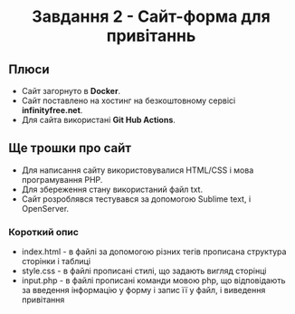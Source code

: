 <h1 align="center">Завдання 2 - Сайт-форма для привітаннь</h1>

## Плюси

- Сайт загорнуто в **Docker**.
- Сайт поставлено на хостинг на безкоштовному сервісі **infinityfree.net**.
- Для сайта використані **Git Hub Actions**.

## Ще трошки про сайт

- Для написання сайту використовувалися HTML/CSS і мова програмування PHP.
- Для збереження стану використаний файл txt.
- Сайт розроблявся  тестувався за допомогою Sublime text, і OpenServer.

### Короткий опис 
- index.html - в файлі за допомогою різних тегів прописана структура сторінки і таблиці
- style.css - в файлі прописані стилі, що задають вигляд сторінці
- input.php - в файлі прописані команди мовою php, що відповідають за введення інформацію у форму і запис її у файл, і виведення привітання
